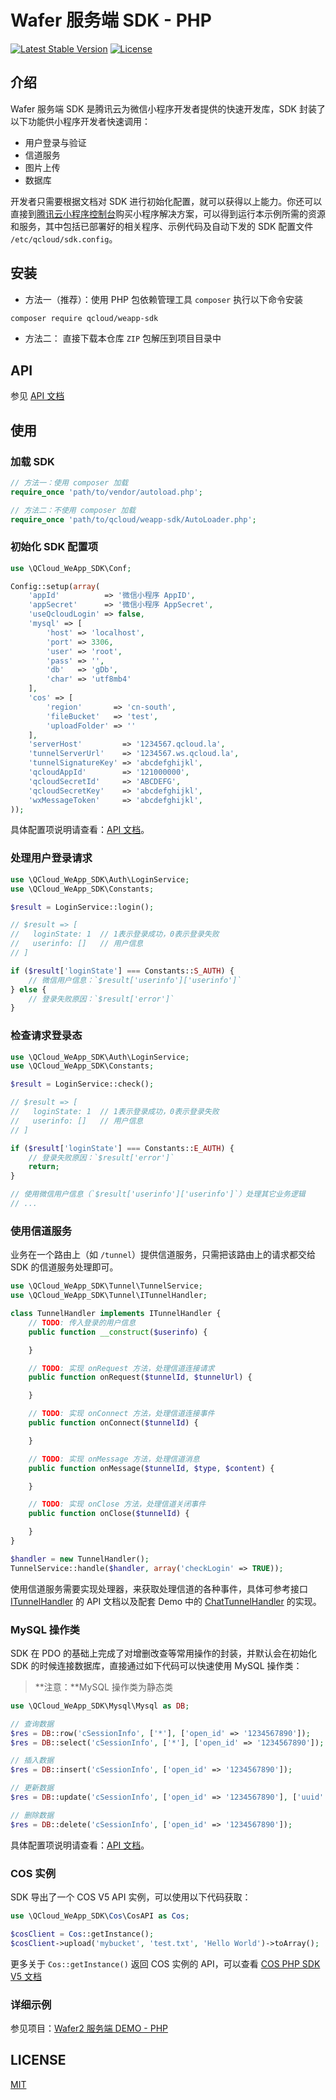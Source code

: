 # Wafer 服务端 SDK - PHP

[![Latest Stable Version][packagist-image]][packagist-url]
[![License][license-image]][license-url]

## 介绍

Wafer 服务端 SDK 是腾讯云为微信小程序开发者提供的快速开发库，SDK 封装了以下功能供小程序开发者快速调用：

- 用户登录与验证
- 信道服务
- 图片上传
- 数据库

开发者只需要根据文档对 SDK 进行初始化配置，就可以获得以上能力。你还可以直接到[腾讯云小程序控制台](https://console.qcloud.com/la)购买小程序解决方案，可以得到运行本示例所需的资源和服务，其中包括已部署好的相关程序、示例代码及自动下发的 SDK 配置文件 `/etc/qcloud/sdk.config`。

## 安装

- 方法一（推荐）：使用 PHP 包依赖管理工具 `composer` 执行以下命令安装

```sh
composer require qcloud/weapp-sdk
```

- 方法二： 直接下载本仓库 `ZIP` 包解压到项目目录中

## API

参见 [API 文档](./API.md)

## 使用

### 加载 SDK

```php
// 方法一：使用 composer 加载
require_once 'path/to/vendor/autoload.php';

// 方法二：不使用 composer 加载
require_once 'path/to/qcloud/weapp-sdk/AutoLoader.php';
```

### 初始化 SDK 配置项

```php
use \QCloud_WeApp_SDK\Conf;

Config::setup(array(
    'appId'          => '微信小程序 AppID',
    'appSecret'      => '微信小程序 AppSecret',
    'useQcloudLogin' => false,
    'mysql' => [
        'host' => 'localhost',
        'port' => 3306,
        'user' => 'root',
        'pass' => '',
        'db'   => 'gDb',
        'char' => 'utf8mb4'
    ],
    'cos' => [
        'region'       => 'cn-south',
        'fileBucket'   => 'test',
        'uploadFolder' => ''
    ],
    'serverHost'         => '1234567.qcloud.la',
    'tunnelServerUrl'    => '1234567.ws.qcloud.la',
    'tunnelSignatureKey' => 'abcdefghijkl',
    'qcloudAppId'        => '121000000',
    'qcloudSecretId'     => 'ABCDEFG',
    'qcloudSecretKey'    => 'abcdefghijkl',
    'wxMessageToken'     => 'abcdefghijkl',
));
```

具体配置项说明请查看：[API 文档](/API.md#sdk-配置)。

### 处理用户登录请求

```php
use \QCloud_WeApp_SDK\Auth\LoginService;
use \QCloud_WeApp_SDK\Constants;

$result = LoginService::login();

// $result => [
//   loginState: 1  // 1表示登录成功，0表示登录失败
//   userinfo: []   // 用户信息
// ]

if ($result['loginState'] === Constants::S_AUTH) {
    // 微信用户信息：`$result['userinfo']['userinfo']`
} else {
    // 登录失败原因：`$result['error']`
}
```

### 检查请求登录态

```php
use \QCloud_WeApp_SDK\Auth\LoginService;
use \QCloud_WeApp_SDK\Constants;

$result = LoginService::check();

// $result => [
//   loginState: 1  // 1表示登录成功，0表示登录失败
//   userinfo: []   // 用户信息
// ]

if ($result['loginState'] === Constants::E_AUTH) {
    // 登录失败原因：`$result['error']`
    return;
}

// 使用微信用户信息（`$result['userinfo']['userinfo']`）处理其它业务逻辑
// ...
```

### 使用信道服务

业务在一个路由上（如 `/tunnel`）提供信道服务，只需把该路由上的请求都交给 SDK 的信道服务处理即可。

```php
use \QCloud_WeApp_SDK\Tunnel\TunnelService;
use \QCloud_WeApp_SDK\Tunnel\ITunnelHandler;

class TunnelHandler implements ITunnelHandler {
    // TODO: 传入登录的用户信息
    public function __construct($userinfo) {

    }

    // TODO: 实现 onRequest 方法，处理信道连接请求
    public function onRequest($tunnelId, $tunnelUrl) {

    }

    // TODO: 实现 onConnect 方法，处理信道连接事件
    public function onConnect($tunnelId) {

    }

    // TODO: 实现 onMessage 方法，处理信道消息
    public function onMessage($tunnelId, $type, $content) {

    }

    // TODO: 实现 onClose 方法，处理信道关闭事件
    public function onClose($tunnelId) {

    }
}

$handler = new TunnelHandler();
TunnelService::handle($handler, array('checkLogin' => TRUE));
```

使用信道服务需要实现处理器，来获取处理信道的各种事件，具体可参考接口 [ITunnelHandler](/API.md#itunnelhandler) 的 API 文档以及配套 Demo 中的 [ChatTunnelHandler](/application/business/ChatTunnelHandler.php) 的实现。

### MySQL 操作类

SDK 在 PDO 的基础上完成了对增删改查等常用操作的封装，并默认会在初始化 SDK 的时候连接数据库，直接通过如下代码可以快速使用 MySQL 操作类：

> **注意：**MySQL 操作类为静态类

```php
use \QCloud_WeApp_SDK\Mysql\Mysql as DB;

// 查询数据
$res = DB::row('cSessionInfo', ['*'], ['open_id' => '1234567890']);     // 查询一条
$res = DB::select('cSessionInfo', ['*'], ['open_id' => '1234567890']);  // 查询多条

// 插入数据
$res = DB::insert('cSessionInfo', ['open_id' => '1234567890']);

// 更新数据
$res = DB::update('cSessionInfo', ['open_id' => '1234567890'], ['uuid' => '1']);

// 删除数据
$res = DB::delete('cSessionInfo', ['open_id' => '1234567890']);
```

具体配置项说明请查看：[API 文档](/API.md#MySQL)。

### COS 实例

SDK 导出了一个 COS V5 API 实例，可以使用以下代码获取：

```php
use \QCloud_WeApp_SDK\Cos\CosAPI as Cos;

$cosClient = Cos::getInstance();
$cosClient->upload('mybucket', 'test.txt', 'Hello World')->toArray();
```

更多关于 `Cos::getInstance()` 返回 COS 实例的 API，可以查看 [COS PHP SDK V5 文档](https://github.com/tencentyun/cos-php-sdk-v5)

### 详细示例

参见项目：[Wafer2 服务端 DEMO - PHP](https://github.com/tencentyun/wafer2-php-server-demo)

## LICENSE

[MIT](LICENSE)

[packagist-image]: https://img.shields.io/packagist/v/qcloud/weapp-sdk.svg
[packagist-url]: https://packagist.org/packages/qcloud/weapp-sdk
[license-image]: https://img.shields.io/github/license/tencentyun/wafer-php-server-sdk.svg
[license-url]: LICENSE
